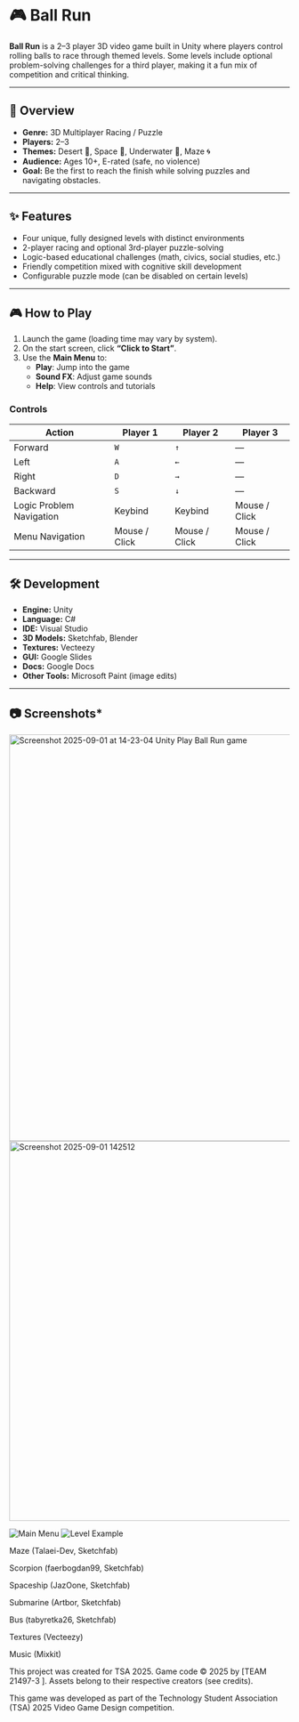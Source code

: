 # 🎮 Ball Run

**Ball Run** is a 2–3 player 3D video game built in Unity where players control rolling balls to race through themed levels. Some levels include optional problem-solving challenges for a third player, making it a fun mix of competition and critical thinking.  

---

## 📖 Overview
- **Genre:** 3D Multiplayer Racing / Puzzle  
- **Players:** 2–3  
- **Themes:** Desert 🌵, Space 🚀, Underwater 🌊, Maze 🌀  
- **Audience:** Ages 10+, E-rated (safe, no violence)  
- **Goal:** Be the first to reach the finish while solving puzzles and navigating obstacles.  

---

## ✨ Features
- Four unique, fully designed levels with distinct environments  
- 2-player racing and optional 3rd-player puzzle-solving  
- Logic-based educational challenges (math, civics, social studies, etc.)  
- Friendly competition mixed with cognitive skill development  
- Configurable puzzle mode (can be disabled on certain levels)  

---

## 🎮 How to Play
1. Launch the game (loading time may vary by system).  
2. On the start screen, click **“Click to Start”**.  
3. Use the **Main Menu** to:  
   - **Play**: Jump into the game  
   - **Sound FX**: Adjust game sounds  
   - **Help**: View controls and tutorials  

### Controls

| Action | Player 1 | Player 2 | Player 3 |
|--------|----------|----------|----------|
| Forward | `W` | `↑` | — |
| Left | `A` | `←` | — |
| Right | `D` | `→` | — |
| Backward | `S` | `↓` | — |
| Logic Problem Navigation | Keybind | Keybind | Mouse / Click |
| Menu Navigation | Mouse / Click | Mouse / Click | Mouse / Click |

---

## 🛠️ Development
- **Engine:** Unity  
- **Language:** C#  
- **IDE:** Visual Studio  
- **3D Models:** Sketchfab, Blender  
- **Textures:** Vecteezy  
- **GUI:** Google Slides  
- **Docs:** Google Docs  
- **Other Tools:** Microsoft Paint (image edits)  

---

## 📷 Screenshots*  
<img width="1300" height="731" alt="Screenshot 2025-09-01 at 14-23-04 Unity Play Ball Run game" src="https://github.com/user-attachments/assets/1a56a971-675f-46d9-b5bc-304c623b05d9" />
<img width="1302" height="683" alt="Screenshot 2025-09-01 142512" src="https://github.com/user-attachments/assets/862d49ba-bc04-42a1-b1e8-114464f64426" />



![Main Menu](screenshots/main_menu.png)
![Level Example](screenshots/level1.png)


Maze (Talaei-Dev, Sketchfab)

Scorpion (faerbogdan99, Sketchfab)

Spaceship (JazOone, Sketchfab)

Submarine (Artbor, Sketchfab)

Bus (tabyretka26, Sketchfab)

Textures (Vecteezy)

Music (Mixkit)

This project was created for TSA 2025.
Game code © 2025 by [TEAM 21497-3  ].
Assets belong to their respective creators (see credits).

This game was developed as part of the Technology Student Association (TSA) 2025 Video Game Design competition.
